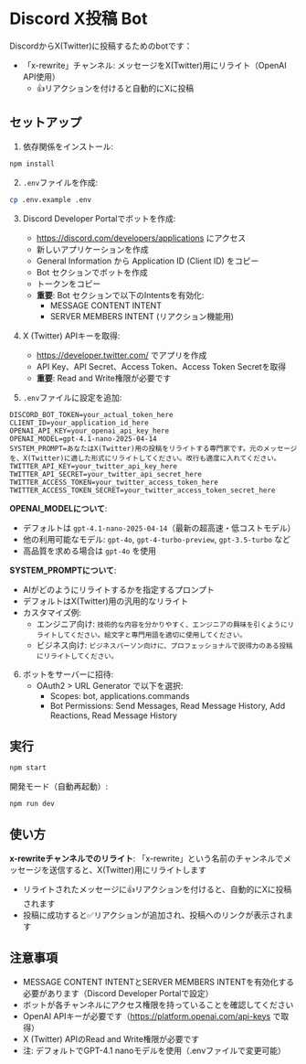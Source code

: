 # Discord X投稿 Bot

DiscordからX(Twitter)に投稿するためのbotです：
- 「x-rewrite」チャンネル: メッセージをX(Twitter)用にリライト（OpenAI API使用）
  - 👍リアクションを付けると自動的にXに投稿

## セットアップ

1. 依存関係をインストール:
```bash
npm install
```

2. `.env`ファイルを作成:
```bash
cp .env.example .env
```

3. Discord Developer Portalでボットを作成:
   - https://discord.com/developers/applications にアクセス
   - 新しいアプリケーションを作成
   - General Information から Application ID (Client ID) をコピー
   - Bot セクションでボットを作成
   - トークンをコピー
   - **重要**: Bot セクションで以下のIntentsを有効化:
     - MESSAGE CONTENT INTENT
     - SERVER MEMBERS INTENT (リアクション機能用)

4. X (Twitter) APIキーを取得:
   - https://developer.twitter.com/ でアプリを作成
   - API Key、API Secret、Access Token、Access Token Secretを取得
   - **重要**: Read and Write権限が必要です

5. `.env`ファイルに設定を追加:
```
DISCORD_BOT_TOKEN=your_actual_token_here
CLIENT_ID=your_application_id_here
OPENAI_API_KEY=your_openai_api_key_here
OPENAI_MODEL=gpt-4.1-nano-2025-04-14
SYSTEM_PROMPT=あなたはX(Twitter)用の投稿をリライトする専門家です。元のメッセージを、X(Twitter)に適した形式にリライトしてください。改行も適度に入れてください。
TWITTER_API_KEY=your_twitter_api_key_here
TWITTER_API_SECRET=your_twitter_api_secret_here
TWITTER_ACCESS_TOKEN=your_twitter_access_token_here
TWITTER_ACCESS_TOKEN_SECRET=your_twitter_access_token_secret_here
```

**OPENAI_MODELについて**:
- デフォルトは `gpt-4.1-nano-2025-04-14`（最新の超高速・低コストモデル）
- 他の利用可能なモデル: `gpt-4o`, `gpt-4-turbo-preview`, `gpt-3.5-turbo` など
- 高品質を求める場合は `gpt-4o` を使用

**SYSTEM_PROMPTについて**:
- AIがどのようにリライトするかを指定するプロンプト
- デフォルトはX(Twitter)用の汎用的なリライト
- カスタマイズ例:
  - エンジニア向け: `技術的な内容を分かりやすく、エンジニアの興味を引くようにリライトしてください。絵文字と専門用語を適切に使用してください。`
  - ビジネス向け: `ビジネスパーソン向けに、プロフェッショナルで説得力のある投稿にリライトしてください。`


6. ボットをサーバーに招待:
   - OAuth2 > URL Generator で以下を選択:
     - Scopes: bot, applications.commands
     - Bot Permissions: Send Messages, Read Message History, Add Reactions, Read Message History

## 実行

```bash
npm start
```

開発モード（自動再起動）:
```bash
npm run dev
```

## 使い方

**x-rewriteチャンネルでのリライト**: 「x-rewrite」という名前のチャンネルでメッセージを送信すると、X(Twitter)用にリライトします
- リライトされたメッセージに👍リアクションを付けると、自動的にXに投稿されます
- 投稿に成功すると✅リアクションが追加され、投稿へのリンクが表示されます

## 注意事項

- MESSAGE CONTENT INTENTとSERVER MEMBERS INTENTを有効化する必要があります（Discord Developer Portalで設定）
- ボットが各チャンネルにアクセス権限を持っていることを確認してください
- OpenAI APIキーが必要です（https://platform.openai.com/api-keys で取得）
- X (Twitter) APIのRead and Write権限が必要です
- 注: デフォルトでGPT-4.1 nanoモデルを使用（.envファイルで変更可能）